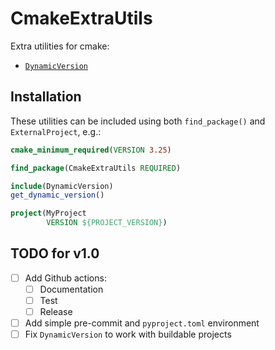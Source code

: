 # CmakeExtraUtils

Extra utilities for cmake:

- [`DynamicVersion`](cmake/DynamicVersion.cmake)

## Installation

These utilities can be included using both `find_package()` and `ExternalProject`, e.g.:
```cmake
cmake_minimum_required(VERSION 3.25)

find_package(CmakeExtraUtils REQUIRED)

include(DynamicVersion)
get_dynamic_version()

project(MyProject
        VERSION ${PROJECT_VERSION})
```

## TODO for v1.0

- [ ] Add Github actions:
    - [ ] Documentation
    - [ ] Test
    - [ ] Release
- [ ] Add simple pre-commit and `pyproject.toml` environment
- [ ] Fix `DynamicVersion` to work with buildable projects
